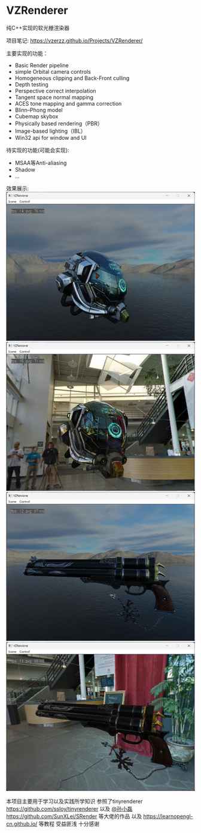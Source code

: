 # VZRenderer

纯C++实现的软光栅渲染器

项目笔记: https://vzerzz.github.io/Projects/VZRenderer/

主要实现的功能：

- Basic Render pipeline
- simple Orbital camera controls
- Homogeneous clipping and Back-Front culling
- Depth testing
- Perspective correct interpolation
- Tangent space normal mapping
- ACES tone mapping and gamma correction
- Blinn–Phong model
- Cubemap skybox
- Physically based rendering（PBR）
- Image-based lighting（IBL）
- Win32 api for window and UI

待实现的功能(可能会实现):
- MSAA等Anti-aliasing
- Shadow
- ...

效果展示:  
![helmet-lake](./image/1.png)  
![helmet-indoor](./image/2.png)  
![cerberus-lake](./image/3.png)  
![cerberus-indoor](./image/4.png)  


本项目主要用于学习以及实践所学知识 参照了tinyrenderer https://github.com/ssloy/tinyrenderer 以及 [@孙小磊](https://www.zhihu.com/people/sun-lei-22-19/posts) https://github.com/SunXLei/SRender 等大佬的作品 以及 https://learnopengl-cn.github.io/ 等教程 受益匪浅 十分感谢
